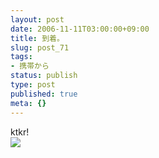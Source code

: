 ```yaml
---
layout: post
date: 2006-11-11T03:00:00+09:00
title: 到着。
slug: post_71
tags:
- 携帯から
status: publish
type: post
published: true
meta: {}
---
```

<div class="caption">ktkr!</div>
<div class="photo"><img src="/images/uploads/blog-photo-1163227953.68-0.jpg" /></div>
